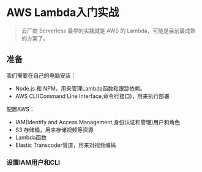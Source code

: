 # AWS Lambda入门实战

> 云厂商 Serverless 最早的实践就是 AWS 的 Lambda，可能是目前最成熟的方案了。

## 准备

我们需要在自己的电脑安装：

- Node.js 和 NPM，用来管理Lambda函数和跟踪依赖。
- AWS CLI(Command Line Interface,命令行接口)，用来执行部署

配置AWS：

- IAM(Identify and Access Management,身份认证和管理)用户和角色
- S3 存储桶，用来存储视频等资源
- Lambda函数
- Elastic Transcoder管道，用来对视频编码

### 设置IAM用户和CLI



